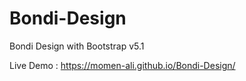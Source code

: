# Bondi-Design
Bondi Design with Bootstrap v5.1

Live Demo :
https://momen-ali.github.io/Bondi-Design/
